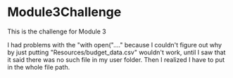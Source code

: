 # Module3Challenge
This is the challenge for Module 3

I had problems with the "with open("...." because I couldn't figure out why by just putting "Resources/budget_data.csv" wouldn't work, until I saw that it said there was no such file in my user folder. Then I realized I have to put in the whole file path.
